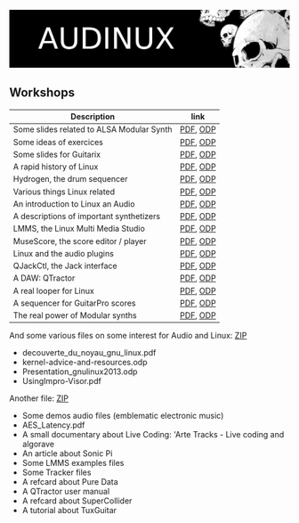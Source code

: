 ![Audinux](../images/AudinuxBanner.png)

## Workshops

Description | link
----------- | ----
Some slides related to ALSA Modular Synth | [PDF](../workshop/AMS.pdf), [ODP](../workshop/AMS.odp)
Some ideas of exercices | [PDF](../workshop/Exercices.pdf), [ODP](../workshop/Exercices.odp)
Some slides for Guitarix | [PDF](../workshop/Guitarix.pdf), [ODP](../workshop/Guitarix.odp)
A rapid history of Linux | [PDF](../workshop/Historique.pdf), [ODP](../workshop/Historique.odp)
Hydrogen, the drum sequencer | [PDF](../workshop/Hydrogen.pdf), [ODP](../workshop/Hydrogen.odp)
Various things Linux related | [PDF](../workshop/LinuxDivers.pdf), [ODP](../workshop/LinuxDivers.odp)
An introduction to Linux an Audio | [PDF](../workshop/LinuxIntro.pdf), [ODP](../workshop/LinuxIntro.odp)
A descriptions of important synthetizers | [PDF](../workshop/LinuxSynth.pdf), [ODP](../workshop/LinuxSynth.odp)
LMMS, the Linux Multi Media Studio | [PDF](../workshop/LMMS.pdf), [ODP](../workshop/LMMS.odp)
MuseScore, the score editor / player | [PDF](../workshop/MuseScore.pdf), [ODP](../workshop/MuseScore.odp)
Linux and the audio plugins | [PDF](../workshop/Plugins.pdf), [ODP](../workshop/Plugins.odp)
QJackCtl, the Jack interface | [PDF](../workshop/QJackCtl.pdf), [ODP](../workshop/QJackCtl.odp)
A DAW: QTractor | [PDF](../workshop/Qtractor.pdf), [ODP](../workshop/Qtractor.odp)
A real looper for Linux | [PDF](../workshop/SooperLooper.pdf), [ODP](../workshop/SooperLooper.odp)
A sequencer for GuitarPro scores | [PDF](../workshop/TuxGuitar.pdf), [ODP](../workshop/TuxGuitar.odp)
The real power of Modular synths | [PDF](../workshop/VCVRack.pdf), [ODP](../workshop/VCVRack.odp)

And some various files on some interest for Audio and Linux: [ZIP](../workshop/Divers.zip)
* decouverte_du_noyau_gnu_linux.pdf
* kernel-advice-and-resources.odp
* Presentation_gnulinux2013.odp
* UsingImpro-Visor.pdf

Another file: [ZIP](http://ycollette.free.fr/Guitare/Ressources.zip)
* Some demos audio files (emblematic electronic music)
* AES_Latency.pdf
* A small documentary about Live Coding: 'Arte Tracks - Live coding and algorave
* An article about Sonic Pi
* Some LMMS examples files
* Some Tracker files
* A refcard about Pure Data
* A QTractor user manual
* A refcard about SuperCollider
* A tutorial about TuxGuitar
